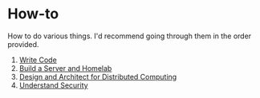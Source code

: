 # How-to
How to do various things. I'd recommend going through them in the order provided.

1. [Write Code](coding/README.md)
1. [Build a Server and Homelab](https://github.com/jasoncolburne/homelab)
1. [Design and Architect for Distributed Computing](distributed/README.md)
1. [Understand Security](security/README.md)
